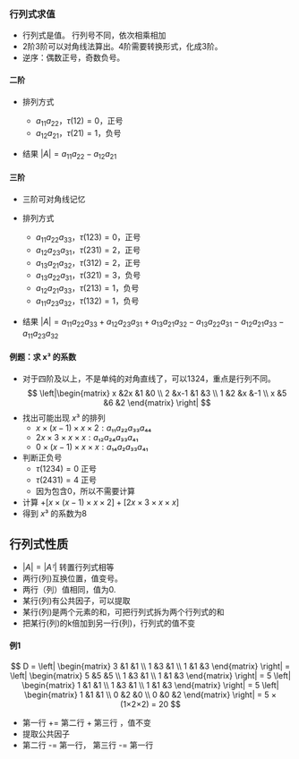### 行列式求值
- 行列式是值。 行列号不同，依次相乘相加
- 2阶3阶可以对角线法算出。4阶需要转换形式，化成3阶。
- 逆序：偶数正号，奇数负号。

#### 二阶
- 排列方式
  - $a_{11}a_{22}，τ(12) = 0$，正号
  - $a_{12}a_{21}，τ(21) = 1$，负号

- 结果
$|A| = a_{11}a_{22} - a_{12}a_{21}$ 


#### 三阶
- 三阶可对角线记忆
- 排列方式 
  - $a_{11}a_{22}a_{33}，τ(123) = 0$，正号
  - $a_{12}a_{23}a_{31}，τ(231) = 2$，正号
  - $a_{13}a_{21}a_{32}，τ(312) = 2$，正号
  - $a_{13}a_{22}a_{31}，τ(321) = 3$，负号
  - $a_{12}a_{21}a_{33}，τ(213) = 1$，负号
  - $a_{11}a_{23}a_{32}，τ(132) = 1$，负号

- 结果
$|A| = a_{11}a_{22}a_{33} + a_{12}a_{23}a_{31} + a_{13}a_{21}a_{32} - a_{13}a_{22}a_{31} - a_{12}a_{21}a_{33} - a_{11}a_{23}a_{32}$ 


#### 例题：求 x³ 的系数
- 对于四阶及以上，不是单纯的对角直线了，可以1324，重点是行列不同。
$$
\left|\begin{matrix}
x &2x &1 &0  \\
2 &x-1 &1 &3 \\
1 &2 &x &-1  \\
x &5 &6 &2
\end{matrix} \right|
$$
- 找出可能出现 $x³$ 的排列
  - $x × (x-1) × x × 2 : a₁₁a₂₂a₃₃a₄₄$ 
  - $2x × 3 × x × x : a₁₂a₂₄a₃₃a₄₁$
  - $0 × (x-1) × x × x : a₁₄a₂a₃₃a₄₁$
- 判断正负号
  - $τ(1234) = 0$ 正号
  - $τ(2431) = 4$ 正号
  - 因为包含0，所以不需要计算
- 计算 $+[x × (x-1) × x × 2] + [2x × 3 × x × x]$ 
- 得到 $x³$ 的系数为8


## 行列式性质

- $|A| = |Aᵀ|$ 转置行列式相等
- 两行(列)互换位置，值变号。
- 两行（列）值相同，值为0.
- 某行(列)有公共因子，可以提取
- 某行(列)是两个元素的和，可把行列式拆为两个行列式的和
- 把某行(列)的k倍加到另一行(列)，行列式的值不变

#### 例1
$$
D = 
\left| \begin{matrix}
3 &1 &1 \\
1 &3 &1 \\
1 &1 &3
\end{matrix} \right| =
\left| \begin{matrix}
5 &5 &5 \\
1 &3 &1 \\
1 &1 &3
\end{matrix} \right| = 
5
\left| \begin{matrix}
1 &1 &1 \\
1 &3 &1 \\
1 &1 &3
\end{matrix} \right| = 
5
\left| \begin{matrix}
1 &1 &1 \\
0 &2 &0 \\
0 &0 &2
\end{matrix} \right| = 5 × (1×2×2) = 20
$$
- 第一行 += 第二行 + 第三行 ，值不变
- 提取公共因子
- 第二行 -= 第一行， 第三行 -= 第一行





